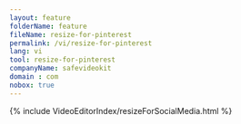 ```yaml
---
layout: feature
folderName: feature
fileName: resize-for-pinterest
permalink: /vi/resize-for-pinterest
lang: vi
tool: resize-for-pinterest
companyName: safevideokit
domain : com
nobox: true
---
```


{% include VideoEditorIndex/resizeForSocialMedia.html %}

   